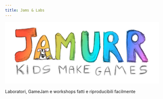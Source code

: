 ```yaml
---
title: Jams & Labs
---
```


![](img/jamurr-logo.webp)

Laboratori, GameJam e workshops fatti e riproducibili facilmente
